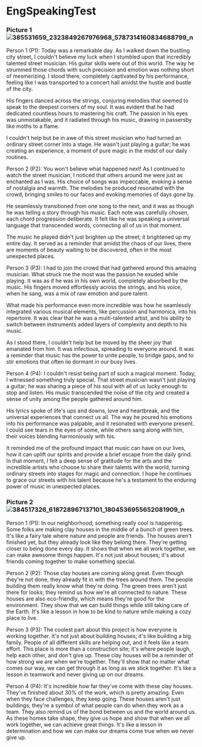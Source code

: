 # EngSpeakingTest

### Picture 1 ![385531659_2323849267976968_5787314160834688799_n](https://github.com/ZerotoHeroDaimaiKub/EngSpeakingTest/assets/54489997/42a80198-4be4-404f-9118-54eb26c047df)

Person 1 (P1): Today was a remarkable day. As I walked down the bustling city street, I couldn't believe my luck when I stumbled upon that incredibly talented street musician. His guitar skills were out of this world. The way he strummed those chords with such precision and emotion was nothing short of mesmerizing. I stood there, completely captivated by his performance, feeling like I was transported to a concert hall amidst the hustle and bustle of the city.

His fingers danced across the strings, conjuring melodies that seemed to speak to the deepest corners of my soul. It was evident that he had dedicated countless hours to mastering his craft. The passion in his eyes was unmistakable, and it radiated through his music, drawing in passersby like moths to a flame.

I couldn't help but be in awe of this street musician who had turned an ordinary street corner into a stage. He wasn't just playing a guitar; he was creating an experience, a moment of pure magic in the midst of our daily routines.

Person 2 (P2): You won't believe what happened next! As I continued to watch the street musician, I noticed that others around me were just as enchanted as I was. His choice of songs was impeccable, evoking a sense of nostalgia and warmth. The melodies he produced resonated with the crowd, bringing smiles to our faces and evoking memories of days gone by.

He seamlessly transitioned from one song to the next, and it was as though he was telling a story through his music. Each note was carefully chosen, each chord progression deliberate. It felt like he was speaking a universal language that transcended words, connecting all of us in that moment.

The music he played didn't just brighten up the street; it brightened up my entire day. It served as a reminder that amidst the chaos of our lives, there are moments of beauty waiting to be discovered, often in the most unexpected places.

Person 3 (P3): I had to join the crowd that had gathered around this amazing musician. What struck me the most was the passion he exuded while playing. It was as if he was in his own world, completely absorbed by the music. His fingers moved effortlessly across the strings, and his voice, when he sang, was a mix of raw emotion and pure talent.

What made his performance even more incredible was how he seamlessly integrated various musical elements, like percussion and harmonica, into his repertoire. It was clear that he was a multi-talented artist, and his ability to switch between instruments added layers of complexity and depth to his music.

As I stood there, I couldn't help but be moved by the sheer joy that emanated from him. It was infectious, spreading to everyone around. It was a reminder that music has the power to unite people, to bridge gaps, and to stir emotions that often lie dormant in our busy lives.

Person 4 (P4): I couldn't resist being part of such a magical moment. Today, I witnessed something truly special. That street musician wasn't just playing a guitar; he was sharing a piece of his soul with all of us lucky enough to stop and listen. His music transcended the noise of the city and created a sense of unity among the people gathered around him.

His lyrics spoke of life's ups and downs, love and heartbreak, and the universal experiences that connect us all. The way he poured his emotions into his performance was palpable, and it resonated with everyone present. I could see tears in the eyes of some, while others sang along with him, their voices blending harmoniously with his.

It reminded me of the profound impact that music can have on our lives, how it can uplift our spirits and provide a brief escape from the daily grind. In that moment, I felt a deep sense of gratitude for the arts and the incredible artists who choose to share their talents with the world, turning ordinary streets into stages for magic and connection. I hope he continues to grace our streets with his talent because he's a testament to the enduring power of music in unexpected places.

### Picture 2 ![384517326_618728967137101_1804536955652081909_n](https://github.com/ZerotoHeroDaimaiKub/EngSpeakingTest/assets/54489997/b7acf445-2a0c-4f51-9e7c-75b9193ecba7)

Person 1 (P1): In our neighborhood, something really cool is happening. Some folks are making clay houses in the middle of a bunch of green trees. It's like a fairy tale where nature and people are friends. The houses aren't finished yet, but they already look like they belong there. They're getting closer to being done every day. It shows that when we all work together, we can make awesome things happen. It's not just about houses; it's about friends coming together to make something special.

Person 2 (P2): Those clay houses are coming along great. Even though they're not done, they already fit in with the trees around them. The people building them really know what they're doing. The green trees aren't just there for looks; they remind us how we're all connected to nature. These houses are also eco-friendly, which means they're good for the environment. They show that we can build things while still taking care of the Earth. It's like a lesson in how to be kind to nature while making a cozy place to live.

Person 3 (P3): The coolest part about this project is how everyone is working together. It's not just about building houses; it's like building a big family. People of all different skills are helping out, and it feels like a team effort. This place is more than a construction site; it's where people laugh, help each other, and don't give up. These clay houses will be a reminder of how strong we are when we're together. They'll show that no matter what comes our way, we can get through it as long as we stick together. It's like a lesson in teamwork and never giving up on our dreams.

Person 4 (P4): It's incredible how far they've come with these clay houses. They've finished about 30% of the work, which is pretty amazing. Even when they face challenges, they keep going. These houses aren't just buildings; they're a symbol of what people can do when they work as a team. They also remind us of the bond between us and the world around us. As these homes take shape, they give us hope and show that when we all work together, we can achieve great things. It's like a lesson in determination and how we can make our dreams come true when we never give up.
